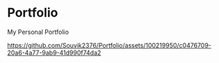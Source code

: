 # Portfolio
My Personal Portfolio 



https://github.com/Souvik2376/Portfolio/assets/100219950/c0476709-20a6-4a77-9ab9-41d990f74da2


